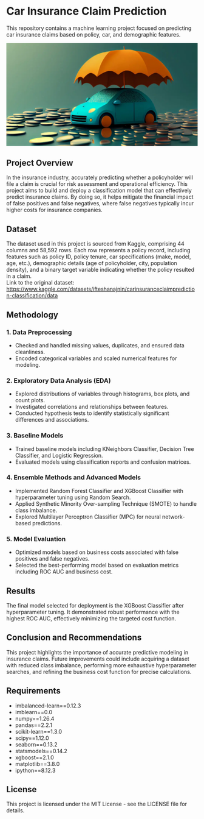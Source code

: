 # Car Insurance Claim Prediction
This repository contains a machine learning project focused on predicting car insurance claims based on policy, car, and demographic features.

![Car Image](readme_images/car.png)

## Project Overview
In the insurance industry, accurately predicting whether a policyholder will file a claim is crucial for risk assessment and operational efficiency. This project aims to build and deploy a classification model that can effectively predict insurance claims. By doing so, it helps mitigate the financial impact of false positives and false negatives, where false negatives typically incur higher costs for insurance companies.

## Dataset
The dataset used in this project is sourced from Kaggle, comprising 44 columns and 58,592 rows. Each row represents a policy record, including features such as policy ID, policy tenure, car specifications (make, model, age, etc.), demographic details (age of policyholder, city, population density), and a binary target variable indicating whether the policy resulted in a claim.  
Link to the original dataset: https://www.kaggle.com/datasets/ifteshanajnin/carinsuranceclaimprediction-classification/data

## Methodology
### 1. Data Preprocessing
* Checked and handled missing values, duplicates, and ensured data cleanliness.
* Encoded categorical variables and scaled numerical features for modeling.
### 2. Exploratory Data Analysis (EDA)
* Explored distributions of variables through histograms, box plots, and count plots.
* Investigated correlations and relationships between features.
* Conducted hypothesis tests to identify statistically significant differences and associations.
### 3. Baseline Models
* Trained baseline models including KNeighbors Classifier, Decision Tree Classifier, and Logistic Regression.
* Evaluated models using classification reports and confusion matrices.
### 4. Ensemble Methods and Advanced Models
* Implemented Random Forest Classifier and XGBoost Classifier with hyperparameter tuning using Random Search.
* Applied Synthetic Minority Over-sampling Technique (SMOTE) to handle class imbalance.
* Explored Multilayer Perceptron Classifier (MPC) for neural network-based predictions.
### 5. Model Evaluation
* Optimized models based on business costs associated with false positives and false negatives.
* Selected the best-performing model based on evaluation metrics including ROC AUC and business cost.

## Results
The final model selected for deployment is the XGBoost Classifier after hyperparameter tuning. It demonstrated robust performance with the highest ROC AUC, effectively minimizing the targeted cost function.

## Conclusion and Recommendations
This project highlights the importance of accurate predictive modeling in insurance claims. Future improvements could include acquiring a dataset with reduced class imbalance, performing more exhaustive hyperparameter searches, and refining the business cost function for precise calculations.

## Requirements
* imbalanced-learn==0.12.3
* imblearn==0.0
* numpy==1.26.4
* pandas==2.2.1
* scikit-learn==1.3.0
* scipy==1.12.0
* seaborn==0.13.2
* statsmodels==0.14.2
* xgboost==2.1.0
* matplotlib==3.8.0
* ipython==8.12.3

## License
This project is licensed under the MIT License - see the LICENSE file for details.
